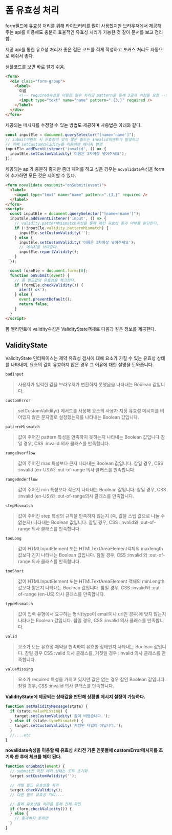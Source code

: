# 폼 유효성 처리

form필드에 유효성 처리를 위해 라이브러리를 많이 사용했지만 브라우저에서 제공해 주는 api를 이용해도 충분히 효율적인 유효성 처리가 가능한 것 같아 문서를 보고 정리함.

제공 api를 통한 유효성 처리가 좋은 점은 코드를 적게 작성하고 포커스 처리도 자동으로 해줘서 좋다.

샘플코드를 보면 바로 알기 쉬움.

```html
<form>
  <div class="form-group">
    <label>
      이름
      <!-- required속성을 이용한 필수 처리및 pattern을 통해 3글자 이상을 요청 -->
      <input type="text" name="name" pattern=".{3,}" required />
    </label>
  </div>
</form>
```

제공되는 메시지를 수정할 수 있는 방법도 제공하며 사용법은 아래와 같다.

```javascript
const inputEle = document.querySelector("[name='name']");
// submit이벤트 시 유효성이 맞지 않은 필드는 invalid이벤트가 발생하고
// 이때 setCustomValidity를 이용하면 메시지 변경
inputEle.addEventListener('invalid', () => {
  inputEle.setCustomValidity('이름은 3자이상 넣어주세요');
});
```

제공되는 api가 충분히 좋지만 좀더 제어를 하고 싶은 경우는 <code>novalidate</code>속성을 form에 추가하면 모든 것은 제어할 수 있다.

```html
<form novalidate onsubmit="onSubmit(event)">
  <label>
    <input type="text" name="name" pattern=".{3,}" required />
  </label>
</form>
<script>
  const inputEle = document.querySelector("[name='name']");
  inputEle.addEventListener('input', () => {
    // validity.patternMismatch속성을 통해 패턴 유효성 통과 여부를 판단한다.
    if (!inputEle.validity.patternMismatch) {
      inputEle.setCustomValidity('');
    } else {
      inputEle.setCustomValidity('이름은 3자이상 넣어주세요');
      // 메시지를 보여준다.
      inputEle.reportValidity();
    }
  });

  const formEle = document.forms[0];
  function onSubmit(event) {
    // 폼 필드값의 유효성을 체크한다.
    if (formEle.checkValidity()) {
      alert('ok');
    } else {
      event.preventDefault();
      return false;
    }
  }
</script>
```

폼 엘리먼트에 validity속성은 ValidityState객체로 다음과 같은 정보를 제공한다.

## ValidityState

ValidityState 인터페이스는 제약 유효성 검사에 대해 요소가 가질 수 있는 유효성 상태를 나타내며, 요소의 값이 유효하지 않은 경우 그 이유에 대한 설명을 도와줍니다.

<code>badInput</code>

> 사용자가 입력한 값을 브라우저가 변환하지 못했음을 나타내는 Boolean 값입니다.

<code>customError</code>

> setCustomValidity() 메서드를 사용해 요소의 사용자 지정 유효성 메시지를 비어있지 않은 문자열로 설정했는지를 나타내는 Boolean 값입니다.

<code>patternMismatch</code>

> 값이 주어진 pattern 특성을 만족하지 못하는지 나타내는 Boolean 값입니다 참일 경우, CSS :invalid 의사 클래스를 만족합니다.

<code>rangeOverflow</code>

> 값이 주어진 max 특성보다 큰지 나타내는 Boolean 값입니다. 참일 경우, CSS :invalid (en-US)와 :out-of-range 의사 클래스를 만족합니다.

<code>rangeUnderflow</code>

> 값이 주어진 min 특성보다 작은지 나타내는 Boolean 값입니다. 참일 경우, CSS :invalid (en-US)와 :out-of-range의사 클래스를 만족합니다.

<code>stepMismatch</code>

> 값이 주어진 step 특성의 규칙을 만족하지 않는지 (즉, 값을 스텝 값으로 나눌 수 없는지) 나타내는 Boolean 값입니다. 참일 경우, CSS :invalid와 :out-of-range 의사 클래스를 만족합니다.

<code>tooLong</code>

> 값이 HTMLInputElement 또는 HTMLTextAreaElement객체의 maxlength 값보다 긴지 나타내는 Boolean 값입니다. 참일 경우, CSS :invalid 와 :out-of-range 의사 클래스를 만족합니다.

<code>tooShort</code>

> 값이 HTMLInputElement 또는 HTMLTextAreaElement 객체의 minLength 값보다 짧은지 나타내는 Boolean 값입니다. 참일 경우, CSS :invalid와 :out-of-range (en-US) 의사 클래스를 만족합니다.

<code>typeMismatch</code>

> 값이 입력 유형에서 요구하는 형식(type이 email이나 url인 경우)에 맞지 않는지 나타내는 Boolean 값입니다. 참일 경우, CSS :invalid 의사 클래스를 만족합니다.

<code>valid</code>

> 요소가 모든 유효성 제약을 만족하여 유효한 상태인지 나타내는 Boolean 값입니다. 참일 경우 CSS :valid 의사 클래스를, 거짓일 경우 :invalid 의사 클래스를 만족합니다.

<code>valueMissing</code>

> 요소가 required 특성을 가지고 있지만 값은 없는 경우 참인 Boolean 값입니다. 참일 경우, CSS :invalid 의사 클래스를 만족합니다.

**ValidityState에 제공되는 상태값을 판단해 상황별 메시지 설정이 가능하다.**

```javascript
function setValidityMessage(state) {
  if (state.valueMissing) {
    target.setCustomValidity('값이 비었습니다.');
  } else if (state.typeMismatch) {
    target.setCustomValidity('지정된 타입이 아닙니다.');
  }
  //....etc
}
```

**novalidate속성을 이용할 때 유효성 처리전 기존 인풋들에 customError메시지를 초기화 한 후에 체크를 해야 된다.**

```javascript
function onSubmit(event) {
  // submit전 이전 에러 상태는 모두 초기화
  target.setCustomValidity('');

  // 개별 필드 유효성을 처리
  target.checkValidity();
  // 다른 필드 유효성 처리....

  // 폼에 유효성을 처리를 통해 전체 확인
  if (form.checkValidity()) {
  } else {
    // 통과하지 못하면
  }
}
```
